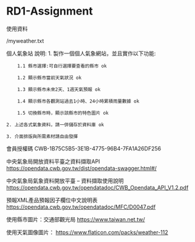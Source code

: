 # RD1-Assignment

使用資料

/myweather.txt

個人氣象站
    說明:
    1. 製作一個個人氣象網站，並且實作以下功能:

        1.1 縣市選擇:可自行選擇要查看的縣市 ok

        1.2 顯示縣市當前天氣狀況 ok

        1.3 顯示縣市未來2天、1週天氣預報 ok

        1.4 顯示縣市各觀測站過去1小時、24小時累積雨量數據 ok
        
        1.5 切換縣市時，顯示該縣市的特色圖片 ok

    2. 上述各式氣象資料，請一併儲存於資料庫 ok

    3. 介面排版與所需素材請自由發揮

會員授權碼
CWB-1B75C5B5-3E1B-4775-96B4-7FA1A26DF256

中央氣象局開放資料平臺之資料擷取API
    https://opendata.cwb.gov.tw/dist/opendata-swagger.html#/

中央氣象局氣象資料開放平臺 – 資料擷取使用說明
https://opendata.cwb.gov.tw/opendatadoc/CWB_Opendata_API_V1.2.pdf

預報XML產品預報因子欄位中文說明表
https://opendata.cwb.gov.tw/opendatadoc/MFC/D0047.pdf

使用縣市圖片：交通部觀光局
https://www.taiwan.net.tw/

使用天氣圖像圖片：
https://www.flaticon.com/packs/weather-112
